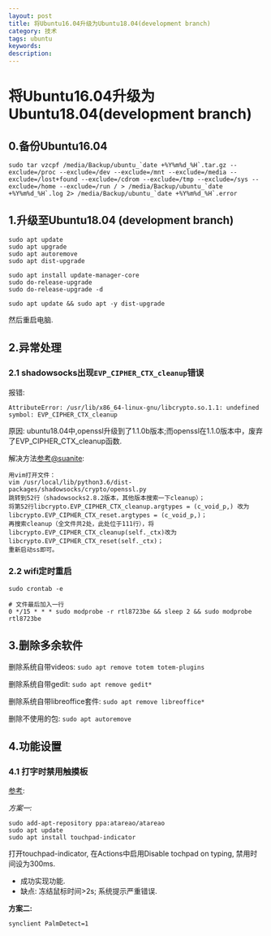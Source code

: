 ```yaml
---
layout: post
title: 将Ubuntu16.04升级为Ubuntu18.04(development branch)
category: 技术
tags: ubuntu
keywords: 
description: 
---
```


# 将Ubuntu16.04升级为Ubuntu18.04(development branch)

## 0.备份Ubuntu16.04

```
sudo tar vzcpf /media/Backup/ubuntu_`date +%Y%m%d_%H`.tar.gz --exclude=/proc --exclude=/dev --exclude=/mnt --exclude=/media --exclude=/lost+found --exclude=/cdrom --exclude=/tmp --exclude=/sys --exclude=/home --exclude=/run / > /media/Backup/ubuntu_`date +%Y%m%d_%H`.log 2> /media/Backup/ubuntu_`date +%Y%m%d_%H`.error

```

## 1.升级至Ubuntu18.04 (development branch)

```
sudo apt update 
sudo apt upgrade
sudo apt autoremove
sudo apt dist-upgrade

sudo apt install update-manager-core
sudo do-release-upgrade
sudo do-release-upgrade -d

sudo apt update && sudo apt -y dist-upgrade
```

然后重启电脑.

## 2.异常处理

### 2.1 shadowsocks出现`EVP_CIPHER_CTX_cleanup`错误
报错:
```
AttributeError: /usr/lib/x86_64-linux-gnu/libcrypto.so.1.1: undefined symbol: EVP_CIPHER_CTX_cleanup
```

原因:
ubuntu18.04中,openssl升级到了1.1.0b版本;而openssl在1.1.0版本中，废弃了EVP_CIPHER_CTX_cleanup函数.

解决方法[参考@suanite](https://www.jianshu.com/p/8151bfd9a760):

```
用vim打开文件：
vim /usr/local/lib/python3.6/dist-packages/shadowsocks/crypto/openssl.py
跳转到52行（shadowsocks2.8.2版本，其他版本搜索一下cleanup）；
将第52行libcrypto.EVP_CIPHER_CTX_cleanup.argtypes = (c_void_p,) 改为libcrypto.EVP_CIPHER_CTX_reset.argtypes = (c_void_p,)；
再搜索cleanup（全文件共2处，此处位于111行），将libcrypto.EVP_CIPHER_CTX_cleanup(self._ctx)改为libcrypto.EVP_CIPHER_CTX_reset(self._ctx)；
重新启动ss即可。
```
### 2.2 wifi定时重启

```
sudo crontab -e

# 文件最后加入一行
0 */15 * * * sudo modprobe -r rtl8723be && sleep 2 && sudo modprobe rtl8723be

```
 
## 3.删除多余软件

删除系统自带videos: `sudo apt remove totem totem-plugins`

删除系统自带gedit: `sudo apt remove gedit*`

删除系统自带libreoffice套件: `sudo apt remove libreoffice*`

删除不使用的包: `sudo apt autoremove`


## 4.功能设置

### 4.1 打字时禁用触摸板
[参考](https://askubuntu.com/questions/773595/how-can-i-disable-touchpad-while-typing-on-ubuntu-16-04-syndaemon-isnt-working):

*方案一:*
```
sudo add-apt-repository ppa:atareao/atareao
sudo apt update
sudo apt install touchpad-indicator
```
打开touchpad-indicator, 在Actions中启用Disable tochpad on typing, 禁用时间设为300ms.

- 成功实现功能.
- 缺点: 冻结鼠标时间>2s; 系统提示严重错误.


**方案二:**

```
synclient PalmDetect=1
```





